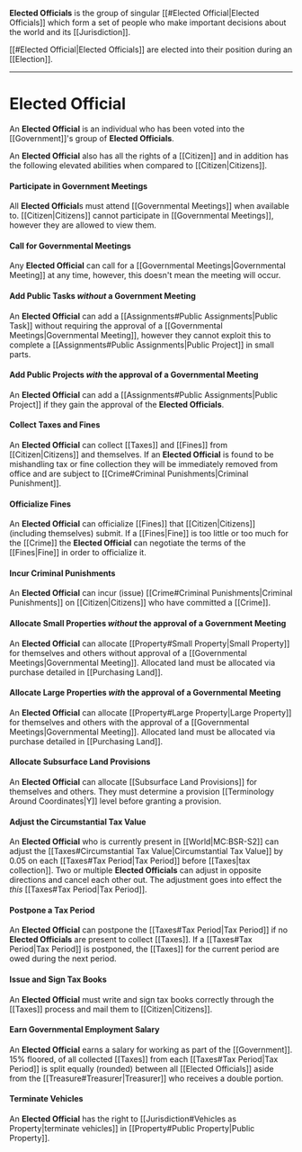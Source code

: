 **Elected Officials** is the group of singular [[#Elected Official|Elected Officials]] which form a set of people who make important decisions about the world and its [[Jurisdiction]].

[[#Elected Official|Elected Officials]] are elected into their position during an [[Election]].

---
# Elected Official
An **Elected Official** is an individual who has been voted into the [[Government]]'s group of **Elected Officials**. 

An **Elected Official** also has all the rights of a [[Citizen]] and in addition has the following elevated abilities when compared to [[Citizen|Citizens]].
#### Participate in Government Meetings
All **Elected Official**s must attend [[Governmental Meetings]] when available to. [[Citizen|Citizens]] cannot participate in [[Governmental Meetings]], however they are allowed to view them.
#### Call for Governmental Meetings
Any **Elected Official** can call for a [[Governmental Meetings|Governmental Meeting]] at any time, however, this doesn't mean the meeting will occur. 
#### Add Public Tasks *without* a Government Meeting
An **Elected Official** can add a [[Assignments#Public Assignments|Public Task]] without requiring the approval of a [[Governmental Meetings|Governmental Meeting]], however they cannot exploit this to complete a [[Assignments#Public Assignments|Public Project]] in small parts.
#### Add Public Projects *with* the approval of a Governmental Meeting
An **Elected Official** can add a [[Assignments#Public Assignments|Public Project]] if they gain the approval of the **Elected Officials**.
#### Collect Taxes and Fines
An **Elected Official** can collect [[Taxes]] and [[Fines]] from [[Citizen|Citizens]] and themselves. If an **Elected Official** is found to be mishandling tax or fine collection they will be immediately removed from office and are subject to [[Crime#Criminal Punishments|Criminal Punishment]].
#### Officialize Fines
An **Elected Official** can officialize [[Fines]] that [[Citizen|Citizens]] (including themselves) submit. If a [[Fines|Fine]] is too little or too much for the [[Crime]] the **Elected Official** can negotiate the terms of the [[Fines|Fine]] in order to officialize it.
#### Incur Criminal Punishments
An **Elected Official** can incur (issue) [[Crime#Criminal Punishments|Criminal Punishments]] on [[Citizen|Citizens]] who have committed a [[Crime]].
#### Allocate Small Properties *without* the approval of a Government Meeting
An **Elected Official** can allocate [[Property#Small Property|Small Property]] for themselves and others without approval of a [[Governmental Meetings|Governmental Meeting]]. Allocated land must be allocated via purchase detailed in [[Purchasing Land]].
#### Allocate Large Properties *with* the approval of a Governmental Meeting
An **Elected Official** can allocate [[Property#Large Property|Large Property]] for themselves and others with the approval of a [[Governmental Meetings|Governmental Meeting]]. Allocated land must be allocated via purchase detailed in [[Purchasing Land]].
#### Allocate Subsurface Land Provisions
An **Elected Official** can allocate [[Subsurface Land Provisions]] for themselves and others. They must determine a provision [[Terminology Around Coordinates|Y]] level before granting a provision.
#### Adjust the Circumstantial Tax Value
An **Elected Official** who is currently present in [[World|MC:BSR-S2]] can adjust the [[Taxes#Circumstantial Tax Value|Circumstantial Tax Value]] by 0.05 on each [[Taxes#Tax Period|Tax Period]] before [[Taxes|tax collection]]. Two or multiple **Elected Officials** can adjust in opposite directions and cancel each other out. The adjustment goes into effect the *this* [[Taxes#Tax Period|Tax Period]].
#### Postpone a Tax Period
An **Elected Official** can postpone the [[Taxes#Tax Period|Tax Period]] if no **Elected Officials** are present to collect [[Taxes]]. If a [[Taxes#Tax Period|Tax Period]] is postponed, the [[Taxes]] for the current period are owed during the next period.
#### Issue and Sign Tax Books
An **Elected Official** must write and sign tax books correctly through the [[Taxes]] process and mail them to [[Citizen|Citizens]].
#### Earn Governmental Employment Salary
An **Elected Official** earns a salary for working as part of the [[Government]]. 15% floored, of all collected [[Taxes]] from each [[Taxes#Tax Period|Tax Period]] is split equally (rounded) between all [[Elected Officials]] aside from the [[Treasure#Treasurer|Treasurer]] who receives a double portion.
#### Terminate Vehicles
An **Elected Official** has the right to [[Jurisdiction#Vehicles as Property|terminate vehicles]] in [[Property#Public Property|Public Property]].